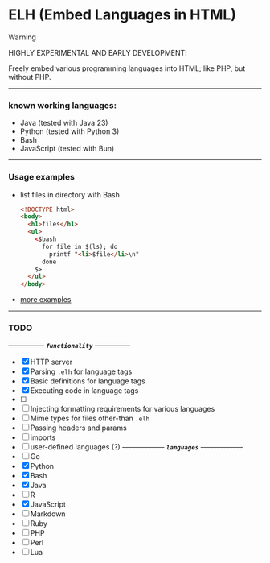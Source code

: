 # ELH (Embed Languages in HTML)

>[!WARNING]
>HIGHLY EXPERIMENTAL AND EARLY DEVELOPMENT!

Freely embed various programming languages into HTML; like PHP, but without PHP.

---

### known working languages:
- Java (tested with Java 23)
- Python (tested with Python 3)
- Bash
- JavaScript (tested with Bun) 

---

### Usage examples

- list files in directory with Bash
  ```html
  <!DOCTYPE html>
  <body>
    <h1>files</h1>
    <ul>
      <$bash
        for file in $(ls); do
          printf "<li>$file</li>\n"
        done
      $>
    </ul>
  </body>
  ```
- [more examples](https://github.com/Supraboy981322/ELH/tree/master/examples)

---

### TODO

~~-----------~~  ***`functionality`***  ~~-----------~~
- [x] HTTP server
- [x] Parsing `.elh` for language tags
- [x] Basic definitions for language tags
- [x] Executing code in language tags
- [ ] 
- [ ] Injecting formatting requirements for various languages 
- [ ] Mime types for files other-than `.elh`
- [ ] Passing headers and params
- [ ] imports
- [ ] user-defined languages (?)
~~-------------~~  ***`languages`***  ~~-------------~~
- [ ] Go
- [x] Python
- [x] Bash
- [x] Java
- [ ] R
- [x] JavaScript
- [ ] Markdown
- [ ] Ruby
- [ ] PHP
- [ ] Perl
- [ ] Lua 
